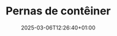---
title: "Pernas de contêiner"
description: "Confoot - Simplifique a logística de contêineres"
date: 2025-03-06T12:26:40+01:00
draft: false
---